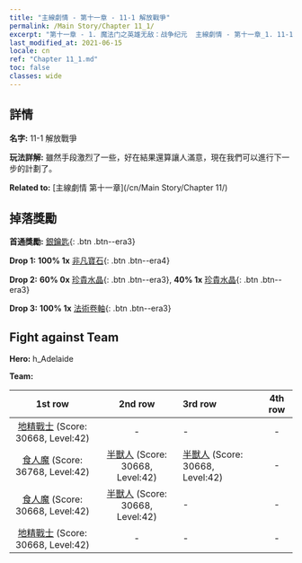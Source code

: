 ```yaml
---
title: "主線劇情 - 第十一章 - 11-1 解放戰爭"
permalink: /Main Story/Chapter 11_1/
excerpt: "第十一章 - 1. 魔法门之英雄无敌：战争纪元  主線劇情 - 第十一章_1. 11-1 解放戰爭"
last_modified_at: 2021-06-15
locale: cn
ref: "Chapter 11_1.md"
toc: false
classes: wide
---
```


## 詳情

 **名字:** 11-1 解放戰爭

 **玩法詳解:** 雖然手段激烈了一些，好在結果還算讓人滿意，現在我們可以進行下一步的計劃了。

 **Related to:** [主線劇情 第十一章](/cn/Main Story/Chapter 11/)

## 掉落獎勵

 **首通獎勵:** [銀鑰匙](/cn/Items/con_693/){: .btn .btn--era3}

 **Drop 1:** **100% 1x** [非凡寶石](/cn/Items/mat_37/){: .btn .btn--era4}

 **Drop 2:** **60% 0x** [珍貴水晶](/cn/Items/mat_31/){: .btn .btn--era3}, **40% 1x** [珍貴水晶](/cn/Items/mat_31/){: .btn .btn--era3}

 **Drop 3:** **100% 1x** [法術卷軸](/cn/Items/con_694/){: .btn .btn--era3}


## Fight against Team
 **Hero:** h_Adelaide

 **Team:**


  | 1st row | 2nd row | 3rd row | 4th row |
  |:----:|:----:|:----|:----:|
  | [地精戰士](/cn/units/Goblin/) (Score: 30668, Level:42)  | - | - | - |
  | [食人魔](/cn/units/Ogre/) (Score: 36768, Level:42)  | [半獸人](/cn/units/Orc/) (Score: 30668, Level:42)  | [半獸人](/cn/units/Orc/) (Score: 30668, Level:42)  | - |
  | [食人魔](/cn/units/Ogre/) (Score: 30668, Level:42)  | [半獸人](/cn/units/Orc/) (Score: 30668, Level:42)  | - | - |
  | [地精戰士](/cn/units/Goblin/) (Score: 30668, Level:42)  | - | - | - |


